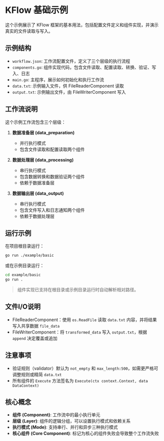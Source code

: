 # KFlow 基础示例

这个示例展示了 KFlow 框架的基本用法，包括配置文件定义和组件实现，并演示真实的文件读取与写入。

## 示例结构

- `workflow.json`: 工作流配置文件，定义了三个层级的执行流程
- `components.go`: 组件实现代码，包含文件读取、配置读取、转换、验证、写入、日志
- `main.go`: 主程序，展示如何初始化和执行工作流
- `data.txt`: 示例输入文件，供 FileReaderComponent 读取
- `output.txt`: 示例输出文件，由 FileWriterComponent 写入

## 工作流说明

这个示例工作流包含三个层级：

1. **数据准备层 (data_preparation)**
   - 并行执行模式
   - 包含文件读取和配置读取两个组件

2. **数据处理层 (data_processing)**
   - 串行执行模式
   - 包含数据转换和数据验证两个组件
   - 依赖于数据准备层

3. **数据输出层 (data_output)**
   - 串行执行模式
   - 包含文件写入和日志通知两个组件
   - 依赖于数据处理层

## 运行示例

在项目根目录运行：

```bash
go run ./example/basic
```

或在示例目录运行：

```bash
cd example/basic
go run .
```

> 组件实现已支持在根目录或示例目录运行时自动解析相对路径。

## 文件I/O说明

- FileReaderComponent：使用 `os.ReadFile` 读取 `data.txt` 内容，并将结果写入共享数据 `file_data`
- FileWriterComponent：将 `transformed_data` 写入 `output.txt`，根据 `append` 决定覆盖或追加

## 注意事项

- 验证规则（validator）默认为 `not_empty` 和 `max_length:500`，如需更严格可调整规则或精简 `data.txt`
- 所有组件的 `Execute` 方法签名为 `Execute(ctx context.Context, data DataContext)`

## 核心概念

- **组件 (Component)**: 工作流中的最小执行单元
- **层级 (Layer)**: 组件的逻辑分组，可以设置执行模式和依赖关系
- **执行模式 (Mode)**: 支持串行、并行和异步三种执行模式
- **核心组件 (Core Component)**: 标记为核心的组件失败会导致整个工作流失败